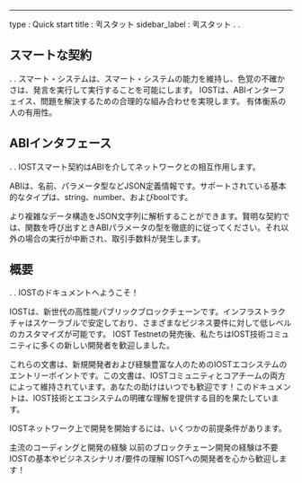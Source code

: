 ---
type          : Quick start 
title         : 퀵スタット
sidebar_label : 퀵スタット
.
.
## スマートな契約
.
.
スマート・システムは、スマート・システムの能力を維持し、色覚の不確かさは、発言を実行して実行することを可能にします。
IOSTは、ABIインターフェイス、問題を解決するための合理的な組み合わせを実現します。
有体衡系の人の有用性。

## ABIインタフェース
.
.
IOSTスマート契約はABIを介してネットワークとの相互作用します。

ABIは、名前、パラメータ型などJSON定義情報です。サポートされている基本的なタイプは、string、number、およびboolです。

より複雑なデータ構造をJSON文字列に解析することができます。賢明な契約では、関数を呼び出すときABIパラメータの型を徹底的に従ってください。それ以外の場合の実行が中断され、取引手数料が発生します。


## 概要 
.
.
IOSTのドキュメントへようこそ！

IOSTは、新世代の高性能パブリックブロックチェーンです。インフラストラクチャはスケーラブルで安定しており、さまざまなビジネス要件に対して低レベルのカスタマイズが可能です。 IOST Testnetの発売後、私たちはIOST技術コミュニティに多くの新しい開発者を歓迎しました。

これらの文書は、新規開発者および経験豊富な人のためのIOSTエコシステムのエントリーポイントです。この文書は、IOSTコミュニティとコアチームの両方によって維持されています。あなたの助けはいつでも歓迎です！このドキュメントは、IOST技術とエコシステムの明確な理解を提供する目的を果たしています。

IOSTネットワーク上で開発を開始するには、いくつかの前提条件があります。

主流のコーディングと開発の経験
以前のブロックチェーン開発の経験は不要
IOSTの基本やビジネスシナリオ/要件の理解
IOSTへの開発者を心から歓迎します！
